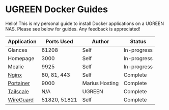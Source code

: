 # UGREEN Docker Guides

Hello! This is my personal guide to install Docker applications on a UGREEN NAS. Please see below for guides. Any feedback is appreciated!

| Application | Ports Used | Author | Status |
| --- | --- | --- | --- |
| Glances | 61208 | Self | In-progress |
| Homepage | 3000 | Self | In-progress |
| Mealie | 9925 | Self | In-progress |
| [Nginx](https://github.com/EszopiCoder/ugreen-docker-guides/blob/main/apps/nginx/Nginx%20Setup.md) | 80, 81, 443 | Self | Complete |
| [Portainer](https://mariushosting.com/how-to-install-portainer-on-your-ugreen-nas/) | 9000 | Marius Hosting | Complete |
| [Tailscale](https://support.ugnas.com/knowledgecenter-h5/#/articleDetail?custom=eyJ0eXBlIjoidGFnMDAyIiwibGFuZ3VhZ2UiOiJlbi1VUyIsImlkIjozNzI5LCJhcnRpY2xlSW5mb0lkIjo2MjIsImNsaWVudFR5cGUiOiJQQyIsImFydGljbGVWZXJzaW9uIjoiIn0%3D) | N/A | UGREEN | Complete |
| [WireGuard](https://github.com/EszopiCoder/ugreen-docker-guides/blob/main/apps/wireguard/Wireguard%20Setup.md) | 51820, 51821 | Self | Complete |
